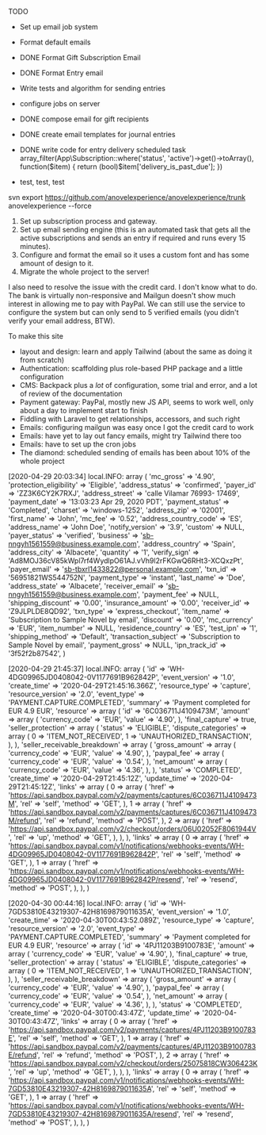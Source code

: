 TODO
- Set up email job system
- Format default emails
- DONE Format Gift Subscription Email
- DONE Format Entry email
- Write tests and algorithm for sending entries
- configure jobs on server


- DONE compose email for gift recipients
- DONE create email templates for journal entries
- DONE write code for entry delivery scheduled task
array_filter(App\Subscription::where('status', 'active')->get()->toArray(), function($item) { return (bool)$item['delivery_is_past_due']; })
- test, test, test

svn export https://github.com/anovelexperience/anovelexperience/trunk anovelexperience --force

1) Set up subscription process and gateway. 
2) Set up email sending engine (this is an automated task that gets all the active subscriptions and sends an entry if required and runs every 15 minutes). 
3) Configure and format the email so it uses a custom font and has some amount of design to it.
4) Migrate the whole project to the server!

I also need to resolve the issue with the credit card. I don't know what to do. The bank is virtually non-responsive and Mailgun doesn't show much interest in allowing me to pay with PayPal. We can still use the service to configure the system but can only send to 5 verified emails (you didn't verify your email address, BTW).

To make this site
- layout and design: learn and apply Tailwind (about the same as doing it from scratch)
- Authentication: scaffolding plus role-based PHP package and a little configuration
- CMS: Backpack plus a _lot_ of configuration, some trial and error, and a lot of review of the documentation
- Payment gateway: PayPal, mostly new JS API, seems to work well, only about a day to implement start to finish
- Fiddling with Laravel to get relationships, accessors, and such right
- Emails: configuring mailgun was easy once I got the credit card to work
- Emails: have yet to lay out fancy emails, might try Tailwind there too
- Emails: have to set up the cron jobs
- The diamond: scheduled sending of emails has been about 10% of the whole project

[2020-04-29 20:03:34] local.INFO: array (
  'mc_gross' => '4.90',
  'protection_eligibility' => 'Eligible',
  'address_status' => 'confirmed',
  'payer_id' => 'ZZ3K6CY2K7RXJ',
  'address_street' => 'calle Vilamar 76993- 17469',
  'payment_date' => '13:03:23 Apr 29, 2020 PDT',
  'payment_status' => 'Completed',
  'charset' => 'windows-1252',
  'address_zip' => '02001',
  'first_name' => 'John',
  'mc_fee' => '0.52',
  'address_country_code' => 'ES',
  'address_name' => 'John Doe',
  'notify_version' => '3.9',
  'custom' => NULL,
  'payer_status' => 'verified',
  'business' => 'sb-nngyh1561559@business.example.com',
  'address_country' => 'Spain',
  'address_city' => 'Albacete',
  'quantity' => '1',
  'verify_sign' => 'Ad8MOJ36cV85kWpl7rf4WydlpO61AJ.vVh9l2rFKGwQ6RHt3-XCQxzPt',
  'payer_email' => 'sb-tbxrl1433822@personal.example.com',
  'txn_id' => '56951821WS544752N',
  'payment_type' => 'instant',
  'last_name' => 'Doe',
  'address_state' => 'Albacete',
  'receiver_email' => 'sb-nngyh1561559@business.example.com',
  'payment_fee' => NULL,
  'shipping_discount' => '0.00',
  'insurance_amount' => '0.00',
  'receiver_id' => 'Z9JLPLDE8QD92',
  'txn_type' => 'express_checkout',
  'item_name' => 'Subscription to Sample Novel by email',
  'discount' => '0.00',
  'mc_currency' => 'EUR',
  'item_number' => NULL,
  'residence_country' => 'ES',
  'test_ipn' => '1',
  'shipping_method' => 'Default',
  'transaction_subject' => 'Subscription to Sample Novel by email',
  'payment_gross' => NULL,
  'ipn_track_id' => '3f52f2b87542',
) 

[2020-04-29 21:45:37] local.INFO: array (
  'id' => 'WH-4DG09965JD0408042-0V1177691B962842P',
  'event_version' => '1.0',
  'create_time' => '2020-04-29T21:45:16.366Z',
  'resource_type' => 'capture',
  'resource_version' => '2.0',
  'event_type' => 'PAYMENT.CAPTURE.COMPLETED',
  'summary' => 'Payment completed for EUR 4.9 EUR',
  'resource' => 
  array (
    'id' => '6C036711J4109473M',
    'amount' => 
    array (
      'currency_code' => 'EUR',
      'value' => '4.90',
    ),
    'final_capture' => true,
    'seller_protection' => 
    array (
      'status' => 'ELIGIBLE',
      'dispute_categories' => 
      array (
        0 => 'ITEM_NOT_RECEIVED',
        1 => 'UNAUTHORIZED_TRANSACTION',
      ),
    ),
    'seller_receivable_breakdown' => 
    array (
      'gross_amount' => 
      array (
        'currency_code' => 'EUR',
        'value' => '4.90',
      ),
      'paypal_fee' => 
      array (
        'currency_code' => 'EUR',
        'value' => '0.54',
      ),
      'net_amount' => 
      array (
        'currency_code' => 'EUR',
        'value' => '4.36',
      ),
    ),
    'status' => 'COMPLETED',
    'create_time' => '2020-04-29T21:45:12Z',
    'update_time' => '2020-04-29T21:45:12Z',
    'links' => 
    array (
      0 => 
      array (
        'href' => 'https://api.sandbox.paypal.com/v2/payments/captures/6C036711J4109473M',
        'rel' => 'self',
        'method' => 'GET',
      ),
      1 => 
      array (
        'href' => 'https://api.sandbox.paypal.com/v2/payments/captures/6C036711J4109473M/refund',
        'rel' => 'refund',
        'method' => 'POST',
      ),
      2 => 
      array (
        'href' => 'https://api.sandbox.paypal.com/v2/checkout/orders/06U02052F8061944V',
        'rel' => 'up',
        'method' => 'GET',
      ),
    ),
  ),
  'links' => 
  array (
    0 => 
    array (
      'href' => 'https://api.sandbox.paypal.com/v1/notifications/webhooks-events/WH-4DG09965JD0408042-0V1177691B962842P',
      'rel' => 'self',
      'method' => 'GET',
    ),
    1 => 
    array (
      'href' => 'https://api.sandbox.paypal.com/v1/notifications/webhooks-events/WH-4DG09965JD0408042-0V1177691B962842P/resend',
      'rel' => 'resend',
      'method' => 'POST',
    ),
  ),
)  


[2020-04-30 00:44:16] local.INFO: array (
  'id' => 'WH-7GD53810E43219307-42H8169879011635A',
  'event_version' => '1.0',
  'create_time' => '2020-04-30T00:43:52.089Z',
  'resource_type' => 'capture',
  'resource_version' => '2.0',
  'event_type' => 'PAYMENT.CAPTURE.COMPLETED',
  'summary' => 'Payment completed for EUR 4.9 EUR',
  'resource' => 
  array (
    'id' => '4PJ11203B9100783E',
    'amount' => 
    array (
      'currency_code' => 'EUR',
      'value' => '4.90',
    ),
    'final_capture' => true,
    'seller_protection' => 
    array (
      'status' => 'ELIGIBLE',
      'dispute_categories' => 
      array (
        0 => 'ITEM_NOT_RECEIVED',
        1 => 'UNAUTHORIZED_TRANSACTION',
      ),
    ),
    'seller_receivable_breakdown' => 
    array (
      'gross_amount' => 
      array (
        'currency_code' => 'EUR',
        'value' => '4.90',
      ),
      'paypal_fee' => 
      array (
        'currency_code' => 'EUR',
        'value' => '0.54',
      ),
      'net_amount' => 
      array (
        'currency_code' => 'EUR',
        'value' => '4.36',
      ),
    ),
    'status' => 'COMPLETED',
    'create_time' => '2020-04-30T00:43:47Z',
    'update_time' => '2020-04-30T00:43:47Z',
    'links' => 
    array (
      0 => 
      array (
        'href' => 'https://api.sandbox.paypal.com/v2/payments/captures/4PJ11203B9100783E',
        'rel' => 'self',
        'method' => 'GET',
      ),
      1 => 
      array (
        'href' => 'https://api.sandbox.paypal.com/v2/payments/captures/4PJ11203B9100783E/refund',
        'rel' => 'refund',
        'method' => 'POST',
      ),
      2 => 
      array (
        'href' => 'https://api.sandbox.paypal.com/v2/checkout/orders/25075818CW306423K',
        'rel' => 'up',
        'method' => 'GET',
      ),
    ),
  ),
  'links' => 
  array (
    0 => 
    array (
      'href' => 'https://api.sandbox.paypal.com/v1/notifications/webhooks-events/WH-7GD53810E43219307-42H8169879011635A',
      'rel' => 'self',
      'method' => 'GET',
    ),
    1 => 
    array (
      'href' => 'https://api.sandbox.paypal.com/v1/notifications/webhooks-events/WH-7GD53810E43219307-42H8169879011635A/resend',
      'rel' => 'resend',
      'method' => 'POST',
    ),
  ),
)  
